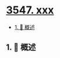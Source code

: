# [3547. xxx](https://github.com/Tdahuyou/TNotes.leetcode/tree/main/notes/3547.%20xxx)

<!-- region:toc -->

- [1. 📝 概述](#1--概述)

<!-- endregion:toc -->

## 1. 📝 概述
